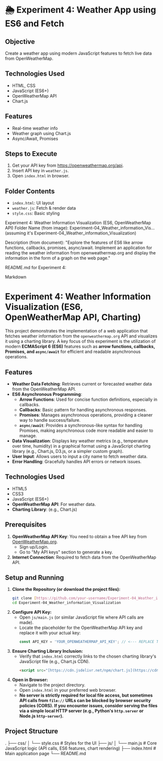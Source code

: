 # 🌦️ Experiment 4: Weather App using ES6 and Fetch

## Objective
Create a weather app using modern JavaScript features to fetch live data from OpenWeatherMap.

## Technologies Used
- HTML, CSS
- JavaScript (ES6+)
- OpenWeatherMap API
- Chart.js

## Features
- Real-time weather info
- Weather graph using Chart.js
- Async/Await, Promises

## Steps to Execute
1. Get your API key from https://openweathermap.org/api.
2. Insert API key in `weather.js`.
3. Open `index.html` in browser.

## Folder Contents
- `index.html`: UI layout
- `weather.js`: Fetch & render data
- `style.css`: Basic styling


Experiment 4: Weather Information Visualization (ES6, OpenWeatherMap API)
Folder Name (from image): Experiment-04_Weather_information_Vis... (assuming it's Experiment-04_Weather_information_Visualization)

Description (from document): "Explore the features of ES6 like arrow functions, callbacks, promises, async/await. Implement an application for reading the weather information from openweathermap.org and display the information in the form of a graph on the web page."

README.md for Experiment 4:

Markdown

# Experiment 4: Weather Information Visualization (ES6, OpenWeatherMap API, Charting)

This project demonstrates the implementation of a web application that fetches weather information from the `openweathermap.org` API and visualizes it using a charting library. A key focus of this experiment is the utilization of modern **ECMAScript 6 (ES6)** features such as **arrow functions, callbacks, Promises, and `async/await`** for efficient and readable asynchronous operations.

## Features

* **Weather Data Fetching**: Retrieves current or forecasted weather data from the OpenWeatherMap API.
* **ES6 Asynchronous Programming**:
    * **Arrow Functions**: Used for concise function definitions, especially in callbacks.
    * **Callbacks**: Basic pattern for handling asynchronous responses.
    * **Promises**: Manages asynchronous operations, providing a cleaner way to handle success/failure.
    * **`async/await`**: Provides a synchronous-like syntax for handling Promises, making asynchronous code more readable and easier to manage.
* **Data Visualization**: Displays key weather metrics (e.g., temperature over time, humidity) in a graphical format using a JavaScript charting library (e.g., Chart.js, D3.js, or a simpler custom graph).
* **User Input**: Allows users to input a city name to fetch weather data.
* **Error Handling**: Gracefully handles API errors or network issues.

## Technologies Used

* HTML5
* CSS3
* JavaScript (ES6+)
* **OpenWeatherMap API**: For weather data.
* **Charting Library**: (e.g., Chart.js)

## Prerequisites

1.  **OpenWeatherMap API Key**: You need to obtain a free API key from [OpenWeatherMap.org](https://openweathermap.org/api).
    * Sign up/Login.
    * Go to "My API keys" section to generate a key.
2.  **Internet Connection**: Required to fetch data from the OpenWeatherMap API.

## Setup and Running

1.  **Clone the Repository (or download the project files):**
    ```bash
    git clone [https://github.com/your-username/Experiment-04_Weather_information_Visualization.git](https://github.com/your-username/Experiment-04_Weather_information_Visualization.git)
    cd Experiment-04_Weather_information_Visualization
    ```
2.  **Configure API Key:**
    * Open `js/main.js` (or similar JavaScript file where API calls are made).
    * Locate the placeholder for the OpenWeatherMap API key and replace it with your actual key:
        ```javascript
        const API_KEY = 'YOUR_OPENWEATHERMAP_API_KEY'; // <--- REPLACE THIS
        ```
3.  **Ensure Charting Library Inclusion:**
    * Verify that `index.html` correctly links to the chosen charting library's JavaScript file (e.g., Chart.js CDN).
        ```html
        <script src="[https://cdn.jsdelivr.net/npm/chart.js](https://cdn.jsdelivr.net/npm/chart.js)"></script>
        ```
4.  **Open in Browser:**
    * Navigate to the project directory.
    * Open `index.html` in your preferred web browser.
    * **No server is strictly required for local file access, but sometimes API calls from `file://` URLs can be blocked by browser security policies (CORS). If you encounter issues, consider serving the files via a simple local HTTP server (e.g., Python's `http.server` or Node.js `http-server`).**

## Project Structure

.
├── css/
│   └── style.css               # Styles for the UI
├── js/
│   └── main.js                 # Core JavaScript logic (API calls, ES6 features, chart rendering)
├── index.html                  # Main application page
└── README.md